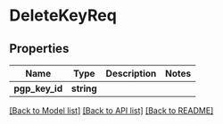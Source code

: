 # DeleteKeyReq

## Properties
Name | Type | Description | Notes
------------ | ------------- | ------------- | -------------
**pgp_key_id** | **string** |  | 

[[Back to Model list]](../README.md#documentation-for-models) [[Back to API list]](../README.md#documentation-for-api-endpoints) [[Back to README]](../README.md)


